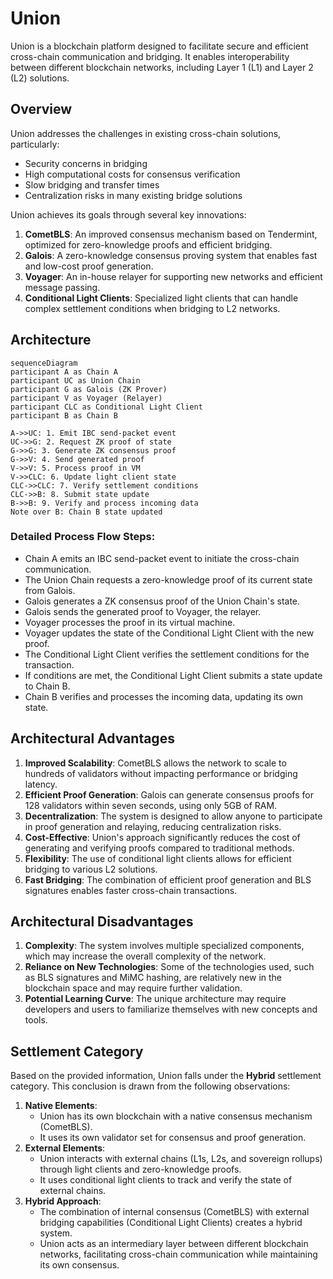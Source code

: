 # Union

Union is a blockchain platform designed to facilitate secure and efficient cross-chain communication and bridging. It enables interoperability between different blockchain networks, including Layer 1 (L1) and Layer 2 (L2) solutions.

## Overview

Union addresses the challenges in existing cross-chain solutions, particularly:

- Security concerns in bridging
- High computational costs for consensus verification
- Slow bridging and transfer times
- Centralization risks in many existing bridge solutions

Union achieves its goals through several key innovations:

1. **CometBLS**: An improved consensus mechanism based on Tendermint, optimized for zero-knowledge proofs and efficient bridging.
2. **Galois**: A zero-knowledge consensus proving system that enables fast and low-cost proof generation.
3. **Voyager**: An in-house relayer for supporting new networks and efficient message passing.
4. **Conditional Light Clients**: Specialized light clients that can handle complex settlement conditions when bridging to L2 networks.

## Architecture


```mermaid
sequenceDiagram
participant A as Chain A
participant UC as Union Chain
participant G as Galois (ZK Prover)
participant V as Voyager (Relayer)
participant CLC as Conditional Light Client
participant B as Chain B

A->>UC: 1. Emit IBC send-packet event
UC->>G: 2. Request ZK proof of state
G->>G: 3. Generate ZK consensus proof
G->>V: 4. Send generated proof
V->>V: 5. Process proof in VM
V->>CLC: 6. Update light client state
CLC->>CLC: 7. Verify settlement conditions
CLC->>B: 8. Submit state update
B->>B: 9. Verify and process incoming data
Note over B: Chain B state updated
```

### Detailed Process Flow Steps:

- Chain A emits an IBC send-packet event to initiate the cross-chain communication.
- The Union Chain requests a zero-knowledge proof of its current state from Galois.
- Galois generates a ZK consensus proof of the Union Chain's state.
- Galois sends the generated proof to Voyager, the relayer.
- Voyager processes the proof in its virtual machine.
- Voyager updates the state of the Conditional Light Client with the new proof.
- The Conditional Light Client verifies the settlement conditions for the transaction.
- If conditions are met, the Conditional Light Client submits a state update to Chain B.
- Chain B verifies and processes the incoming data, updating its own state.


## **Architectural Advantages**

1. **Improved Scalability**: CometBLS allows the network to scale to hundreds of validators without impacting performance or bridging latency.
2. **Efficient Proof Generation**: Galois can generate consensus proofs for 128 validators within seven seconds, using only 5GB of RAM.
3. **Decentralization**: The system is designed to allow anyone to participate in proof generation and relaying, reducing centralization risks.
4. **Cost-Effective**: Union's approach significantly reduces the cost of generating and verifying proofs compared to traditional methods.
5. **Flexibility**: The use of conditional light clients allows for efficient bridging to various L2 solutions.
6. **Fast Bridging**: The combination of efficient proof generation and BLS signatures enables faster cross-chain transactions.

## **Architectural Disadvantages**

1. **Complexity**: The system involves multiple specialized components, which may increase the overall complexity of the network.
2. **Reliance on New Technologies**: Some of the technologies used, such as BLS signatures and MiMC hashing, are relatively new in the blockchain space and may require further validation.
3. **Potential Learning Curve**: The unique architecture may require developers and users to familiarize themselves with new concepts and tools.

## **Settlement Category**

Based on the provided information, Union falls under the **Hybrid** settlement category. This conclusion is drawn from the following observations:

1. **Native Elements**:
    - Union has its own blockchain with a native consensus mechanism (CometBLS).
    - It uses its own validator set for consensus and proof generation.
2. **External Elements**:
    - Union interacts with external chains (L1s, L2s, and sovereign rollups) through light clients and zero-knowledge proofs.
    - It uses conditional light clients to track and verify the state of external chains.
3. **Hybrid Approach**:
    - The combination of internal consensus (CometBLS) with external bridging capabilities (Conditional Light Clients) creates a hybrid system.
    - Union acts as an intermediary layer between different blockchain networks, facilitating cross-chain communication while maintaining its own consensus.


